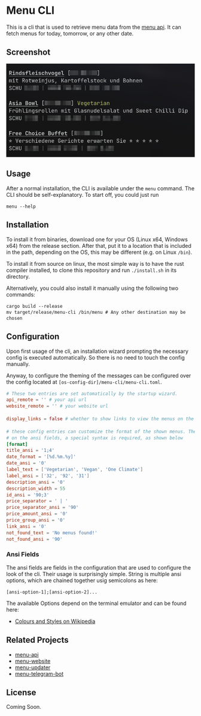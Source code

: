 # Menu CLI

This is a cli that is used to retrieve menu data from the [menu api](https://github.com/VirtBad/menu-api). It can fetch
menus for today, tomorrow, or any other date.

## Screenshot

<img src="branding/screenshot.png" alt="Screenshot of the output of the CLI"/>

## Usage

After a normal installation, the CLI is available under the ```menu``` command. The CLI should be self-explanatory. To
start off, you could just run

```shell
menu --help
```

## Installation

To install it from binaries, download one for your OS (Linux x64, Windows x64) from the release section. After that, put
it to a location that is included in the path, depending on the OS, this may be different (e.g. on Linux  ```/bin```).

To install it from source on linux, the most simple way is to have the rust compiler installed, to clone this repository
and run ```./install.sh``` in its directory.

Alternatively, you could also install it manually using the following two commands:

```shell
cargo build --release
mv target/release/menu-cli /bin/menu # Any other destination may be chosen
```

## Configuration

Upon first usage of the cli, an installation wizard prompting the necessary config is executed automatically. So there
is no need to touch the config manually.

Anyway, to configure the theming of the messages can be configured over the config located
at ```[os-config-dir]/menu-cli/menu-cli.toml```.

```toml
# These two entries are set automatically by the startup wizard.
api_remote = '' # your api url
website_remote = '' # your website url

display_links = false # whether to show links to view the menus on the website

# these config entries can customize the format of the shown menus. Their usage is really straight forward.
# on the ansi fields, a special syntax is required, as shown below
[format]
title_ansi = '1;4'
date_format = '[%d.%m.%y]'
date_ansi = '0'
label_text = ['Vegetarian', 'Vegan', 'One Climate']
label_ansi = ['32', '92', '31']
description_ansi = '0'
description_width = 55
id_ansi = '90;3'
price_separator = ' | '
price_separator_ansi = '90'
price_amount_ansi = '0'
price_group_ansi = '0'
link_ansi = '0'
not_found_text = 'No menus found!'
not_found_ansi = '90'
```

### Ansi Fields

The ansi fields are fields in the configuration that are used to configure the look of the cli. Their usage is
surprisingly simple. String is multiple ansi options, which are chained together usig semicolons as here:

```
[ansi-option-1];[ansi-option-2]...
```

The available Options depend on the terminal emulator and can be found here:

* [Colours and Styles on Wikipedia](https://en.wikipedia.org/wiki/ANSI_escape_code#SGR_(Select_Graphic_Rendition)_parameters)

## Related Projects

* [menu-api](https://github.com/virtbad/menu-api)
* [menu-website](https://github.com/virtbad/menu-website)
* [menu-updater](https://github.com/virtbad/menu-updater)
* [menu-telegram-bot](https://github.com/virtbad/menu-telegram-bot)

## License

Coming Soon.